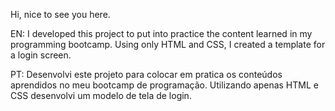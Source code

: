 Hi, nice to see you here.

EN: I developed this project to put into practice the content learned in my programming bootcamp. Using only HTML and CSS, I created a template for a login screen.

PT: Desenvolvi este projeto para colocar em pratica os conteúdos aprendidos no meu bootcamp de programação. Utilizando apenas HTML e CSS desenvolvi um modelo de tela de login.

